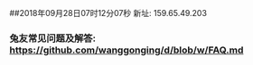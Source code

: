 ##2018年09月28日07时12分07秒 新址: 159.65.49.203
### 兔友常见问题及解答: https://github.com/wanggonging/d/blob/w/FAQ.md
